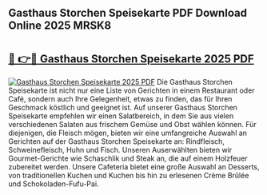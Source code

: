 ## Gasthaus Storchen Speisekarte PDF Download Online 2025 MRSK8

# <h2><a href="http://gc5emp.nevu.top/?p=Gasthaus+Storchen+Speisekarte">🔗 👉🔴 Gasthaus Storchen Speisekarte 2025 PDF</a></h2>

[![Gasthaus Storchen Speisekarte 2025 PDF](https://i.imgur.com/dBaPXMq.png)](http://gc5emp.nevu.top/?p=Gasthaus+Storchen+Speisekarte)
Die Gasthaus Storchen Speisekarte ist nicht nur eine Liste von Gerichten in einem Restaurant oder Café, sondern auch Ihre Gelegenheit, etwas zu finden, das für Ihren Geschmack köstlich und geeignet ist. Auf unserer Gasthaus Storchen Speisekarte empfehlen wir einen Salatbereich, in dem Sie aus vielen verschiedenen Salaten aus frischem Gemüse und Obst wählen können. Für diejenigen, die Fleisch mögen, bieten wir eine umfangreiche Auswahl an Gerichten auf der Gasthaus Storchen Speisekarte an: Rindfleisch, Schweinefleisch, Huhn und Fisch. Unseren Auserwählten bieten wir Gourmet-Gerichte wie Schaschlik und Steak an, die auf einem Holzfeuer zubereitet werden. Unsere Cafeteria bietet eine große Auswahl an Desserts, von traditionellen Kuchen und Kuchen bis hin zu erlesenen Crème Brûlée und Schokoladen-Fufu-Pai.
